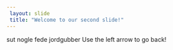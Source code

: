 ```yaml
--- 
 layout: slide 
 title: "Welcome to our second slide!" 
--- 
```

sut nogle fede jordgubber
Use the left arrow to go back! 
